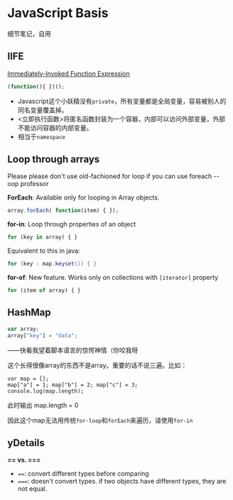 # JavaScript Basis
细节笔记，自用

## IIFE
[Immediately-Invoked Function Expression](https://link.zhihu.com/?target=http%3A//benalman.com/news/2010/11/immediately-invoked-function-expression/%23iife)
```JavaScript
(function(){ })();
```
- Javascript这个小妖精没有`private`，所有变量都是全局变量，容易被别人的同名变量覆盖掉。
- <立即执行函数>将匿名函数封装为一个容器，内部可以访问外部变量，外部不能访问容器的内部变量。
- 相当于`namespace`

## Loop through arrays
Please please don't use old-fachioned for loop if you can use foreach -- oop professor

**ForEach**: Available only for looping in Array objects.

```JavaScript
array.forEach( function(item) { });
```

**for-in**: Loop through properties of an object

```JavaScript
for (key in array) { }
```

Equivalent to this in java:
```Java
for (key : map.keyset()) { }
```

**for-of**: New feature. Works only on collections with `[iterator]` property

```JavaScript
for (item of array) { }
```


## HashMap

```JavaScript
var array;
array["key"] = "data";
```
——快看我望着脚本语言的惊愕神情（你咬我呀

这个长得很像array的东西不是array。重要的话不说三遍。比如：

```
var map = [];
map["a"] = 1; map["b"] = 2; map["c"] = 3;
console.log(map.length);
```
此时输出 map.length = 0

因此这个map无法用传统`for-loop`和`forEach`来遍历，请使用`for-in`

## yDetails

**== vs. ===**

- `==`: convert different types before comparing 
- `===`: doesn't convert types. if two objects have different types, they are not equal.
